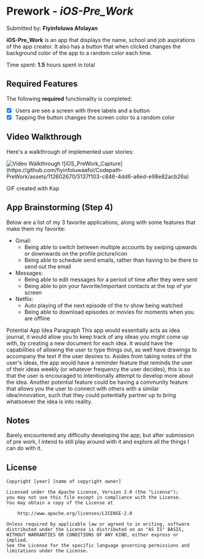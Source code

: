 # Prework - *iOS-Pre_Work*

Submitted by: **Fiyinfoluwa Afolayan**

**iOS-Pre_Work** is an app that displays the name, school and job aspirations of
the app creator. It also has a button that when clicked changes the background
color of the app to a random color each time.

Time spent: **1.5** hours spent in total

## Required Features

The following **required** functionality is completed:

- [x] Users are see a screen with three labels and a button
- [x] Tapping the button changes the screen color to a random color
 
## Video Walkthrough

Here's a walkthrough of implemented user stories:

<img src='https://imgur.com/a/cnCjZqL' title='Video Walkthrough' width='' alt='Video Walkthrough' />
![iOS_PreWork_Capture](https://github.com/fiyinfoluwaafol/Codepath-PreWork/assets/112602670/5137f103-c846-4dd6-a6ed-e98e82acb26a)

<!-- Replace this with whatever GIF tool you used! -->
GIF created with Kap  
<!-- Recommended tools:
[Kap](https://getkap.co/) for macOS
[ScreenToGif](https://www.screentogif.com/) for Windows
[peek](https://github.com/phw/peek) for Linux. -->

## App Brainstorming (Step 4)

Below are a list of my 3 favorite applications, along with some features that make
them my favorite:

- Gmail:
    - Being able to switch between multiple accounts by swiping upwards or downwards on the profile picture/icon
    - Being able to schedule send emails, rather than having to be there to send out
    the email
- Messages:
    - Being able to edit messages for a period of time after they were sent
    - Being able to pin your favorite/important contacts at the top of yor screen
- Netflix:
    - Auto playing of the next episode of the tv show being watched
    - Being able to download episodes or movies for moments when you are offline
    
Potential App Idea Paragraph
This app would essentially acts as idea journal, it would allow you to keep track
of any ideas you might come up with, by creating a new document for each idea. It
would have the capabilities of allowing the user to type things out, as well have
drawings to accompany the text if the user desires to. Asides from taking notes of
the user's ideas, the app would have a reminder feature that reminds the user of
their ideas weekly (or whatever frequency the user decides), this is so that the
user is encouraged to intentionally attempt to develop more about the idea.
Another potential feature could be having a community feature that allows you the
user to connect with others with a similar idea/innovation, such that they could
potentially partner up to bring whatsoever the idea is into reality.

## Notes

Barely encountered any difficulty developing the app, but after submission of
pre work, I intend to still play around with it and explore all the things I can
do with it.

## License

    Copyright [year] [name of copyright owner]

    Licensed under the Apache License, Version 2.0 (the "License");
    you may not use this file except in compliance with the License.
    You may obtain a copy of the License at

        http://www.apache.org/licenses/LICENSE-2.0

    Unless required by applicable law or agreed to in writing, software
    distributed under the License is distributed on an "AS IS" BASIS,
    WITHOUT WARRANTIES OR CONDITIONS OF ANY KIND, either express or implied.
    See the License for the specific language governing permissions and
    limitations under the License.
